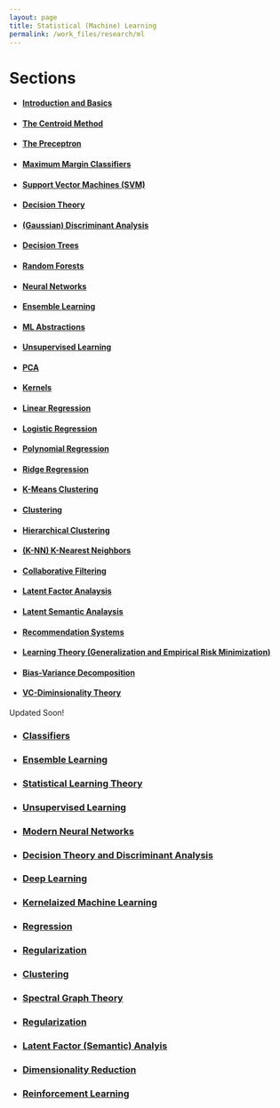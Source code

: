 ```yaml
---
layout: page
title: Statistical (Machine) Learning
permalink: /work_files/research/ml
---
```


# Sections

* #### [Introduction and Basics](/work_files/research/ml/0)

* #### [The Centroid Method](/work_files/research/ml/1_1)

* #### [The Preceptron](/work_files/research/ml/2)

* #### [Maximum Margin Classifiers](/work_files/research/ml/3)

* #### [Support Vector Machines (SVM)](/work_files/research/ml/4)

* #### [Decision Theory](/work_files/research/ml/5)

* #### [(Gaussian) Discriminant Analysis](/work_files/research/ml/6)

* #### [Decision Trees](/work_files/research/ml/7)

* #### [Random Forests](/work_files/research/ml/9)

* #### [Neural Networks](/work_files/research/ml/8)

* #### [Ensemble Learning](/work_files/research/ml/9)

* #### [ML Abstractions](/work_files/research/ml/10)

* #### [Unsupervised Learning](/work_files/research/ml/11)

* #### [PCA](/work_files/research/conv_opt/pca)

* #### [Kernels](/work_files/research/ml/12)

* #### [Linear Regression](/work_files/research/ml/12)

* #### [Logistic Regression](/work_files/research/ml/12)

* #### [Polynomial Regression](/work_files/research/ml/12)

* #### [Ridge Regression](/work_files/research/ml/12)

* #### [K-Means Clustering](/work_files/research/ml/12)

* #### [Clustering](/work_files/research/ml/12)

* #### [Hierarchical Clustering](/work_files/research/ml/12)

* #### [(K-NN) K-Nearest Neighbors](/work_files/research/ml/12)

* #### [Collaborative Filtering](/work_files/research/ml/12)

* #### [Latent Factor Analaysis](/work_files/research/ml/12)

* #### [Latent Semantic Analaysis](/work_files/research/ml/12)

* #### [Recommendation Systems](/work_files/research/ml/12)




* #### [Learning Theory (Generalization and Empirical Risk Minimization)](/work_files/research/ml/11)
* #### [Bias-Variance Decomposition](/work_files/research/ml/11)
* #### [VC-Diminsionality Theory](/work_files/research/ml/11)



Updated Soon!



* ### [Classifiers](/work_files/research/ml/1)
* ### [Ensemble Learning](/work_files/research/ml/1)
* ### [Statistical Learning Theory](/work_files/research/ml/1)
* ### [Unsupervised Learning](/work_files/research/ml/1)
* ### [Modern Neural Networks](/work_files/research/ml/1)
* ### [Decision Theory and Discriminant Analysis](/work_files/research/ml/1)
* ### [Deep Learning](/work_files/research/ml/1)
* ### [Kernelaized Machine Learning](/work_files/research/ml/1)
* ### [Regression](/work_files/research/ml/1)
* ### [Regularization](/work_files/research/ml/1)
* ### [Clustering](/work_files/research/ml/1)
* ### [Spectral Graph Theory](/work_files/research/ml/1)
* ### [Regularization](/work_files/research/ml/1)
* ### [Latent Factor (Semantic) Analyis](/work_files/research/ml/1)
* ### [Dimensionality Reduction](/work_files/research/ml/1)
* ### [Reinforcement Learning](/work_files/research/ml/1)